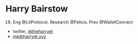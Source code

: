 # Harry Bairstow

18. Eng @LitProtocol. Research @Felicis. Prev @WalletConnect

* twitter, [@theharryet](https://twitter.com/theharryet)
* [me@harryet.xyz](mailto:me@harryet.xyz)
